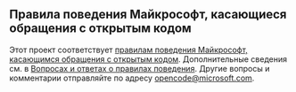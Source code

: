 ## <a name="microsoft-open-source-code-of-conduct"></a>Правила поведения Майкрософт, касающиеся обращения с открытым кодом
Этот проект соответствует [правилам поведения Майкрософт, касающимся обращения с открытым кодом](https://opensource.microsoft.com/codeofconduct/).
Дополнительные сведения см. в [Вопросах и ответах о правилах поведения](https://opensource.microsoft.com/codeofconduct/faq/). Другие вопросы и комментарии отправляйте по адресу [opencode@microsoft.com](mailto:opencode@microsoft.com).
